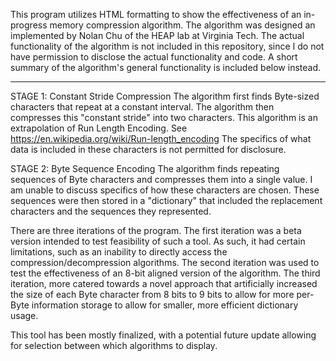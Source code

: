 This program utilizes HTML formatting to show the effectiveness of an in-progress memory compression algorithm.
The algorithm was designed an implemented by Nolan Chu of the HEAP lab at Virginia Tech.
The actual functionality of the algorithm is not included in this repository, since I do not have permission to disclose the actual functionality and code.
A short summary of the algorithm's general functionality is included below instead.

*****
STAGE 1: Constant Stride Compression
The algorithm first finds Byte-sized characters that repeat at a constant interval. The algorithm then compresses this "constant stride" into two characters.
This algorithm is an extrapolation of Run Length Encoding. See https://en.wikipedia.org/wiki/Run-length_encoding
The specifics of what data is included in these characters is not permitted for disclosure.

STAGE 2: Byte Sequence Encoding
The algorithm finds repeating sequences of Byte characters and compresses them into a single value. I am unable to discuss specifics of how these characters are chosen.
These sequences were then stored in a "dictionary" that included the replacement characters and the sequences they represented.

There are three iterations of the program. The first iteration was a beta version intended to test feasibility of such a tool. As such, it had certain limitations,
such as an inability to directly access the compression/decompression algorithms. The second iteration was used to test the effectiveness of an 8-bit aligned
version of the algorithm. The third iteration, more catered towards a novel approach that artificially increased the size of each Byte character from 8 bits
to 9 bits to allow for more per-Byte information storage to allow for smaller, more efficient dictionary usage.

This tool has been mostly finalized, with a potential future update allowing for selection between which algorithms to display.
